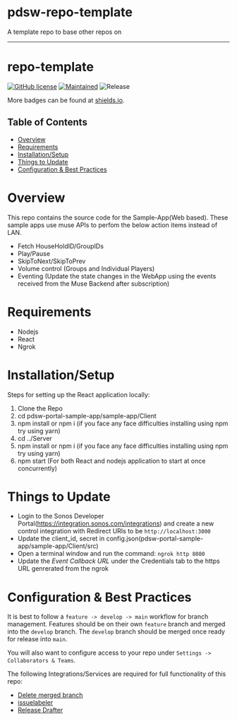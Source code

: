 # pdsw-repo-template

A template repo to base other repos on

---

# repo-template

[![GitHub license](https://img.shields.io/badge/license-UNLICENSED-blue.svg?style=for-the-badge)](.//LICENSE)
[![Maintained](https://img.shields.io/badge/Maintained%3F-yes-green.svg?style=for-the-badge)](https://github.com/Sonos-Inc/pdsw-apigee-agproxytool/graphs/commit-activity)
![Release](https://img.shields.io/badge/release-1.1.0-orange.svg?style=for-the-badge)

More badges can be found at [shields.io](https://shields.io/).

<!-- START doctoc generated TOC please keep comment here to allow auto update -->
<!-- DON'T EDIT THIS SECTION, INSTEAD RE-RUN doctoc TO UPDATE -->
## Table of Contents

- [Overview](#overview)
- [Requirements](#requirements)
- [Installation/Setup](#installationsetup)
- [Things to Update](#things-to-update)
- [Configuration & Best Practices](#configuration--best-practices)

<!-- END doctoc generated TOC please keep comment here to allow auto update -->

# Overview

This repo contains the source code for the Sample-App(Web based). These sample apps use muse APIs to perfom the below action items instead of LAN.
- Fetch HouseHoldID/GroupIDs
- Play/Pause 
- SkipToNext/SkipToPrev
- Volume control (Groups and Individual Players)
- Eventing (Update the state changes in the WebApp using the events received from the Muse Backend after subscription)


# Requirements

- Nodejs
- React
- Ngrok

# Installation/Setup

Steps for setting up the React application locally:

1. Clone the Repo
2. cd pdsw-portal-sample-app/sample-app/Client
3. npm install or npm i (if you face any face difficulties installing using npm try using yarn)
4. cd ../Server
5. npm install or npm i (if you face any face difficulties installing using npm try using yarn)
6. npm start (For both React and nodejs application to start at once concurrently)


# Things to Update

- Login to the Sonos Developer Portal(https://integration.sonos.com/integrations) and create a new control integration with Redirect URIs to be `http://localhost:3000`
- Update the client_id, secret in config.json(pdsw-portal-sample-app/sample-app/Client/src)
- Open a terminal window and run the command: `ngrok http 8080`
- Update the *Event Callback URL* under the Credentials tab to the https URL genrerated from the ngrok

# Configuration & Best Practices

It is best to follow a `feature -> develop -> main` workflow for branch management. Features should be on their own `feature` branch and merged into the `develop` branch. The `develop` branch should be merged once ready for release into `main`.

You will also want to configure access to your repo under `Settings -> Collaborators & Teams`.

The following Integrations/Services are required for full functionality of this repo:
- [Delete merged branch](https://probot.github.io/apps/delete-merged-branch/)
- [issuelabeler](https://github.com/apps/issuelabeler)
- [Release Drafter](https://github.com/apps/release-drafter)